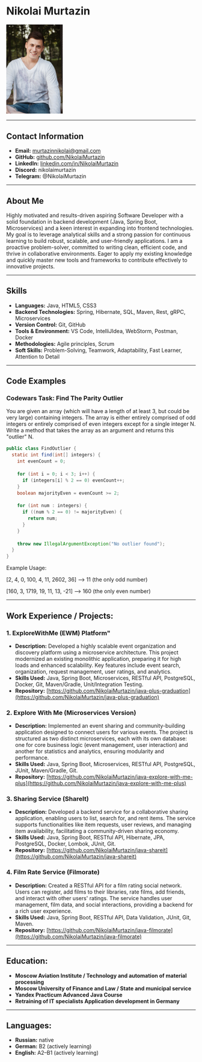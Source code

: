 # Nikolai Murtazin

<img src="images/NikolaiMurtazin.jpg" width="150" alt="Nikolai Murtazin">

---

## Contact Information

* **Email:** murtazinnikolai@gmail.com
* **GitHub:** [github.com/NikolaiMurtazin](https://github.com/NikolaiMurtazin)
* **LinkedIn:** [linkedin.com/in/NikolaiMurtazin](https://www.linkedin.com/in/nikolai-murtazin)
* **Discord:** nikolaimurtazin
* **Telegram:** @NikolaiMurtazin

---

## About Me

Highly motivated and results-driven aspiring Software Developer with a solid foundation in backend development 
(Java, Spring Boot, Microservices) and a keen interest in expanding into frontend technologies. My goal is to leverage 
analytical skills and a strong passion for continuous learning to build robust, scalable, and user-friendly applications. 
I am a proactive problem-solver, committed to writing clean, efficient code, and thrive in collaborative environments. 
Eager to apply my existing knowledge and quickly master new tools and frameworks to contribute effectively to innovative 
projects.

---

## Skills

* **Languages:** Java, HTML5, CSS3
* **Backend Technologies:** Spring, Hibernate, SQL, Maven, Rest, gRPC, Microservices
* **Version Control:** Git, GitHub
* **Tools & Environment:** VS Code, IntelliJIdea, WebStorm, Postman, Docker
* **Methodologies:** Agile principles, Scrum
* **Soft Skills:** Problem-Solving, Teamwork, Adaptability, Fast Learner, Attention to Detail

---

## Code Examples

### Codewars Task: Find The Parity Outlier

You are given an array (which will have a length of at least 3, but could be very large) containing integers. 
The array is either entirely comprised of odd integers or entirely comprised of even integers except for a single 
integer N. Write a method that takes the array as an argument and returns this "outlier" N.

```java
public class FindOutlier {
  static int find(int[] integers) {
    int evenCount = 0;
    
    for (int i = 0; i < 3; i++) {
      if (integers[i] % 2 == 0) evenCount++;
    }
    boolean majorityEven = evenCount >= 2;

    for (int num : integers) {
      if ((num % 2 == 0) != majorityEven) {
        return num;
      }
    }
    
    throw new IllegalArgumentException("No outlier found");
  }
}
```
Example Usage:

[2, 4, 0, 100, 4, 11, 2602, 36] --> 11 (the only odd number)

[160, 3, 1719, 19, 11, 13, -21] --> 160 (the only even number)

---

## Work Experience / Projects:

### 1. ExploreWithMe (EWM) Platform"

* **Description:** Developed a highly scalable event organization and discovery platform using a microservice architecture. This project modernized an existing monolithic application, preparing it for high loads and enhanced scalability. Key features include event search, organization, request management, user ratings, and analytics.
* **Skills Used:** Java, Spring Boot, Microservices, RESTful API, PostgreSQL, Docker, Git, Maven/Gradle, Unit/Integration Testing.
* **Repository:** [https://github.com/NikolaiMurtazin/java-plus-graduation](https://github.com/NikolaiMurtazin/java-plus-graduation)

### 2. Explore With Me (Microservices Version)

* **Description:** Implemented an event sharing and community-building application designed to connect users for various events. The project is structured as two distinct microservices, each with its own database: one for core business logic (event management, user interaction) and another for statistics and analytics, ensuring modularity and performance.
* **Skills Used:** Java, Spring Boot, Microservices, RESTful API, PostgreSQL, JUnit, Maven/Gradle, Git.
* **Repository:** [https://github.com/NikolaiMurtazin/java-explore-with-me-plus](https://github.com/NikolaiMurtazin/java-explore-with-me-plus)

### 3. Sharing Service (ShareIt)

* **Description:** Developed a backend service for a collaborative sharing application, enabling users to list, search for, and rent items. The service supports functionalities like item requests, user reviews, and managing item availability, facilitating a community-driven sharing economy.
* **Skills Used:** Java, Spring Boot, RESTful API, Hibernate, JPA, PostgreSQL, Docker, Lombok, JUnit, Git.
* **Repository:** [https://github.com/NikolaiMurtazin/java-shareit](https://github.com/NikolaiMurtazin/java-shareit)

### 4. Film Rate Service (Filmorate)

* **Description:** Created a RESTful API for a film rating social network. Users can register, add films to their libraries, rate films, add friends, and interact with other users' ratings. The service handles user management, film data, and social interactions, providing a backend for a rich user experience.
* **Skills Used:** Java, Spring Boot, RESTful API, Data Validation, JUnit, Git, Maven.
* **Repository:** [https://github.com/NikolaiMurtazin/java-filmorate](https://github.com/NikolaiMurtazin/java-filmorate)

---

## Education:

* **Moscow Aviation Institute / Technology and automation of material processing**
* **Moscow University of Finance and Law / State and municipal service**
* **Yandex Practicum Advanced Java Course**
* **Retraining of IT specialists Application development in Germany**

---

## Languages:

* **Russian:** native
* **German:** B2 (actively learning)
* **English:** A2–B1 (actively learning)
